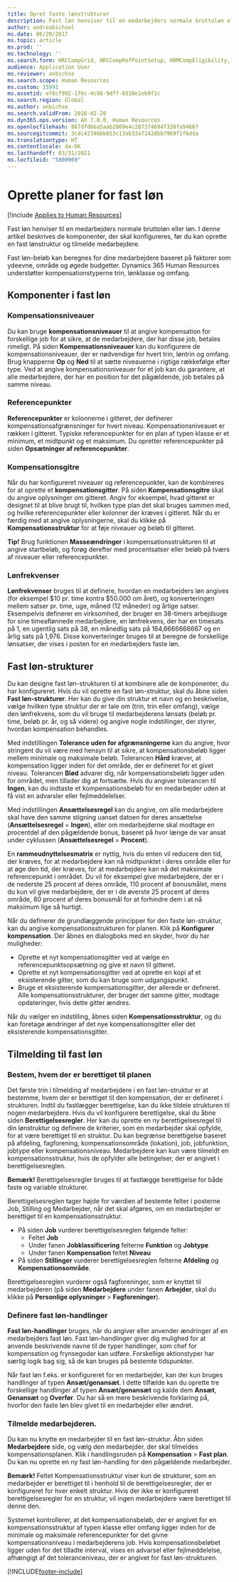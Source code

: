 ```yaml
---
title: Opret faste lønstrukturer
description: Fast løn henviser til en medarbejders normale bruttoløn eller løn. I denne artikel beskrives de komponenter, der skal konfigureres, før du kan oprette en fast lønstruktur og tilmelde medarbejdere.
author: andreabichsel
ms.date: 06/20/2017
ms.topic: article
ms.prod: ''
ms.technology: ''
ms.search.form: HRCCompGrid, HRCCompRefPointSetup, HRMCompEligibility, HRMCompEvent, HRMFixedCompPlanTable, HcmCompensationWorkspace
audience: Application User
ms.reviewer: anbichse
ms.search.scope: Human Resources
ms.custom: 15991
ms.assetid: ef8cf992-176c-4c98-9dff-6510e1eb9f1c
ms.search.region: Global
ms.author: anbichse
ms.search.validFrom: 2016-02-28
ms.dyn365.ops.version: AX 7.0.0, Human Resources
ms.openlocfilehash: 867dfdbba5aab2869e4c287374694f320fa94667
ms.sourcegitcommit: 3cdc42346bb653c13ab33a7142dbb7969f1f6dda
ms.translationtype: HT
ms.contentlocale: da-DK
ms.lasthandoff: 03/31/2021
ms.locfileid: "5800969"
---
```

# <a name="create-a-fixed-compensation-plans"></a>Oprette planer for fast løn

[!include [Applies to Human Resources](../includes/applies-to-hr.md)]

Fast løn henviser til en medarbejders normale bruttoløn eller løn. I denne artikel beskrives de komponenter, der skal konfigureres, før du kan oprette en fast lønstruktur og tilmelde medarbejdere.

Fast løn-beløb kan beregnes for dine medarbejdere baseret på faktorer som ydeevne, område og øgede budgetter. Dynamics 365 Human Resources understøtter kompensationstyperne trin, lønklasse og omfang.

## <a name="fixed-compensation-components"></a>Komponenter i fast løn
### <a name="compensation-levels"></a>Kompensationsniveauer

Du kan bruge **kompensationsniveauer** til at angive kompensation for forskellige job for at sikre, at de medarbejdere, der har disse job, betales rimeligt. På siden **Kompensationsniveauer** kan du konfigurere de kompensationsniveauer, der er nødvendige for hvert trin, løntrin og omfang. Brug knapperne **Op** og **Ned** til at sætte niveauerne i rigtige rækkefølge efter type. Ved at angive kompensationsniveauer for et job kan du garantere, at alle medarbejdere, der har en position for det pågældende, job betales på samme niveau.

### <a name="reference-points"></a>Referencepunkter

**Referencepunkter** er kolonnerne i gitteret, der definerer kompensationsafgrænsninger for hvert niveau. Kompensationsniveauet er rækken i gitteret. Typiske referencepunkter for en plan af typen klasse er et minimum, et midtpunkt og et maksimum. Du opretter referencepunkter på siden **Opsætninger af referencepunkter**.

### <a name="compensation-grids"></a>Kompensationsgitre

Når du har konfigureret niveauer og referencepunkter, kan de kombineres for at oprette et **kompensationsgitter**. På siden **Kompensationsgitre** skal du angive oplysninger om gitteret. Angiv for eksempel, hvad gitteret er designet til at blive brugt til, hvilken type plan det skal bruges sammen med, og hvilke referencepunkter eller kolonner der kræves i gitteret. Når du er færdig med at angive oplysningerne, skal du klikke på **Kompensationsstruktur** for at føje niveauer og beløb til gitteret. 

**Tip!** Brug funktionen **Masseændringer** i kompensationsstrukturen til at angive startbeløb, og forøg derefter med procentsatser eller beløb på tværs af niveauer eller referencepunkter.

### <a name="pay-frequencies"></a>Lønfrekvenser

**Lønfrekvenser** bruges til at definere, hvordan en medarbejders løn angives (for eksempel $10 pr. time kontra $50.000 om året), og konverteringen mellem satser pr. time, uge, måned (12 måneder) og årlige satser. Eksempelvis definerer en virksomhed, der bruger en 38-timers arbejdsuge for sine timeaflønnede medarbejdere, en lønfrekvens, der har en timesats på 1, en ugentlig sats på 38, en månedlig sats på 164,6666666667 og en årlig sats på 1,976. Disse konverteringer bruges til at beregne de forskellige lønsatser, der vises i posten for en medarbejders faste løn.

## <a name="fixed-compensation-plans"></a>Fast løn-strukturer
Du kan designe fast løn-strukturen til at kombinere alle de komponenter, du har konfigureret. Hvis du vil oprette en fast løn-struktur, skal du åbne siden **Fast løn-strukturer**. Her kan du give din struktur et navn og en beskrivelse, vælge hvilken type struktur der er tale om (trin, trin eller omfang), vælge den lønfrekvens, som du vil bruge til medarbejderens lønsats (beløb pr. time, beløb pr. år, og så videre) og angive nogle indstillinger, der styrer, hvordan kompensation behandles. 

Med indstillingen **Tolerance uden for afgrænsningerne** kan du angive, hvor stringent du vil være med hensyn til at sikre, at kompensationsbeløb ligger mellem minimale og maksimale beløb. Tolerancen **Hård** kræver, at kompensation ligger inden for det område, der er defineret for et givet niveau. Tolerancen **Blød** advarer dig, når kompensationsbeløb ligger uden for området, men tillader dig at fortsætte. Hvis du angiver tolerancen til **Ingen**, kan du indtaste et kompensationsbeløb for en medarbejder uden at få vist en advarsler eller fejlmeddelelser. 

Med indstillingen **Ansættelsesregel** kan du angive, om alle medarbejdere skal have den samme stigning uanset datoen for deres ansættelse (**Ansættelsesregel** = **Ingen**), eller om medarbejderne skal modtage en procentdel af den pågældende bonus, baseret på hvor længe de var ansat under cyklussen (**Ansættelsesregel** = **Procent**). 

En **rammeudnyttelsesmatrix** er nyttig, hvis du enten vil reducere den tid, der kræves, for at medarbejdere kan nå midtpunktet i deres område eller for at øge den tid, der kræves, for at medarbejdere kan nå det maksimale referencepunkt i området. Du vil for eksempel give medarbejdere, der er i de nederste 25 procent af deres område, 110 procent af bonusmålet, mens du kun vil give medarbejdere, der er i de øverste 25 procent af deres område, 80 procent af deres bonusmål for at forhindre dem i at nå maksimum lige så hurtigt. 

Når du definerer de grundlæggende principper for den faste løn-struktur, kan du angive kompensationsstrukturen for planen. Klik på **Konfigurer kompensation**. Der åbnes en dialogboks med en skyder, hvor du har muligheder:

-   Oprette et nyt kompensationsgitter ved at vælge en referencepunktsopsætning og give et navn til gitteret.
-   Oprette et nyt kompensationsgitter ved at oprette en kopi af et eksisterende gitter, som du kan bruge som udgangspunkt.
-   Bruge et eksisterende kompensationsgitter, der allerede er defineret. Alle kompensationsstrukturer, der bruger det samme gitter, modtage opdateringer, hvis dette gitter ændres.

Når du vælger en indstilling, åbnes siden **Kompensationsstruktur**, og du kan foretage ændringer af det nye kompensationsgitter eller det eksisterende kompensationsgitter.

## <a name="fixed-compensation-enrollment"></a>Tilmelding til fast løn
### <a name="determine-who-is-eligible-for-the-plan"></a>Bestem, hvem der er berettiget til planen

Det første trin i tilmelding af medarbejdere i en fast løn-struktur er at bestemme, hvem der er berettiget til den kompensation, der er defineret i strukturen. Indtil du fastlægger berettigelse, kan du ikke tildele strukturen til nogen medarbejdere. Hvis du vil konfigurere berettigelse, skal du åbne siden **Berettigelsesregler**. Her kan du oprette en ny berettigelsesregel til din lønstruktur og definere de kriterier, som en medarbejder skal opfylde, for at være berettiget til en struktur. Du kan begrænse berettigelse baseret på afdeling, fagforening, kompensationsområde (lokation), job, jobfunktion, jobtype eller kompensationsniveau. Medarbejdere kan kun være tilmeldt en kompensationsstruktur, hvis de opfylder alle betingelser, der er angivet i berettigelsesreglen. 

**Bemærk!** Berettigelsesregler bruges til at fastlægge berettigelse for både faste og variable strukturer. 

Berettigelsesreglen tager højde for værdien af bestemte felter i posterne Job, Stilling og Medarbejder, når det skal afgøres, om en medarbejder er berettiget til en kompensationsstruktur.

-   På siden **Job** vurderer berettigelsesreglen følgende felter:
    -   Feltet **Job**
    -   Under fanen **Jobklassificering** felterne **Funktion** og **Jobtype**
    -   Under fanen **Kompensation** feltet **Niveau**
-   På siden **Stillinger** vurderer berettigelsesreglen felterne **Afdeling** og **Kompensationsområde**.

Berettigelsesreglen vurderer også fagforeninger, som er knyttet til medarbejderen (på siden **Medarbejdere** under fanen **Arbejder**, skal du klikke på **Personlige oplysninger** &gt; **Fagforeninger**).

### <a name="define-fixed-compensation-actions"></a>Definere fast løn-handlinger

**Fast løn-handlinger** bruges, når du angiver eller anvender ændringer af en medarbejders fast løn. Fast løn-handlinger giver dig mulighed for at anvende beskrivende navne til de typer handlinger, som chef for kompensation og frynsegoder kan udføre. Forskellige aktionstyper har særlig logik bag sig, så de kan bruges på bestemte tidspunkter. 

Når fast løn f.eks. er konfigureret for en medarbejder, kan der kun bruges handlinger af typen **Ansæt/genansæt**. I dette tilfælde kan du oprette tre forskellige handlinger af typen **Ansæt/genansæt** og kalde dem **Ansæt**, **Genansæt** og **Overfør**. Du har så en mere beskrivende forklaring på, hvorfor den faste løn blev givet til en medarbejder eller ændret.

### <a name="enroll-the-employee"></a>Tilmelde medarbejderen.

Du kan nu knytte en medarbejder til en fast løn-struktur. Åbn siden **Medarbejdere** side, og vælg den medarbejder, der skal tilmeldes kompensationsplanen. Klik i handlingsruden på **Kompensation** &gt; **Fast plan**. Du kan nu oprette en ny fast løn-handling for den pågældende medarbejder. 

**Bemærk!** Feltet Kompensationsstruktur viser kun de strukturer, som en medarbejder er berettiget til i henhold til de berettigelsesregler, der er konfigureret for hver enkelt struktur. Hvis der ikke er konfigureret berettigelsesregler for en struktur, vil ingen medarbejdere være berettiget til denne den. 

Systemet kontrollerer, at det kompensationsbeløb, der er angivet for en kompensationsstruktur af typen klasse eller omfang ligger inden for de minimale og maksimale referencepunkter for det givne kompensationsniveau i medarbejderens job. Hvis kompensationsbeløbet ligger uden for det tilladte interval, vises en advarsel eller fejlmeddelelse, afhængigt af det toleranceniveau, der er angivet for fast løn-strukturen.



[!INCLUDE[footer-include](../includes/footer-banner.md)]